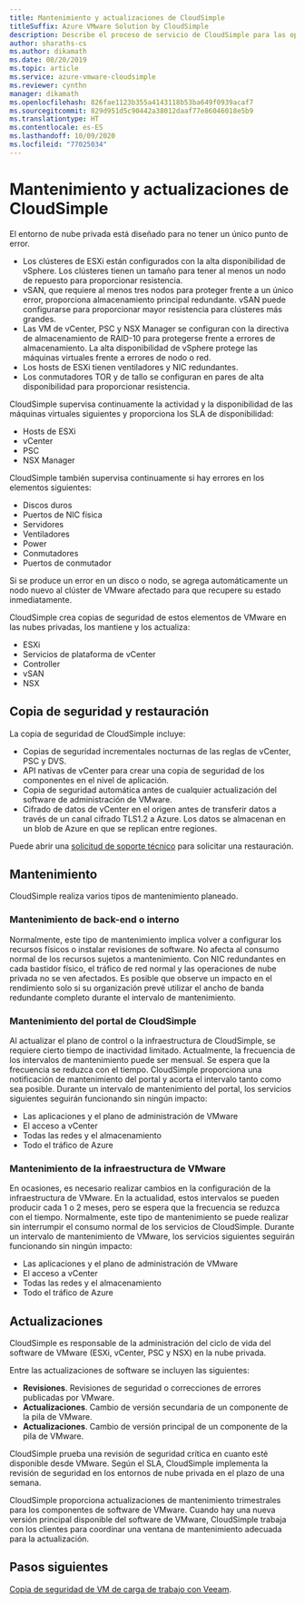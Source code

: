 ```yaml
---
title: Mantenimiento y actualizaciones de CloudSimple
titleSuffix: Azure VMware Solution by CloudSimple
description: Describe el proceso de servicio de CloudSimple para las operaciones de mantenimiento y las actualizaciones programadas
author: sharaths-cs
ms.author: dikamath
ms.date: 08/20/2019
ms.topic: article
ms.service: azure-vmware-cloudsimple
ms.reviewer: cynthn
manager: dikamath
ms.openlocfilehash: 826fae1123b355a4143118b53ba649f0939acaf7
ms.sourcegitcommit: 829d951d5c90442a38012daaf77e86046018e5b9
ms.translationtype: HT
ms.contentlocale: es-ES
ms.lasthandoff: 10/09/2020
ms.locfileid: "77025034"
---
```

# <a name="cloudsimple-maintenance-and-updates"></a>Mantenimiento y actualizaciones de CloudSimple

El entorno de nube privada está diseñado para no tener un único punto de error.

* Los clústeres de ESXi están configurados con la alta disponibilidad de vSphere. Los clústeres tienen un tamaño para tener al menos un nodo de repuesto para proporcionar resistencia.
* vSAN, que requiere al menos tres nodos para proteger frente a un único error, proporciona almacenamiento principal redundante. vSAN puede configurarse para proporcionar mayor resistencia para clústeres más grandes.
* Las VM de vCenter, PSC y NSX Manager se configuran con la directiva de almacenamiento de RAID-10 para protegerse frente a errores de almacenamiento. La alta disponibilidad de vSphere protege las máquinas virtuales frente a errores de nodo o red.
* Los hosts de ESXi tienen ventiladores y NIC redundantes.
* Los conmutadores TOR y de tallo se configuran en pares de alta disponibilidad para proporcionar resistencia.

CloudSimple supervisa continuamente la actividad y la disponibilidad de las máquinas virtuales siguientes y proporciona los SLA de disponibilidad:

* Hosts de ESXi
* vCenter
* PSC
* NSX Manager

CloudSimple también supervisa continuamente si hay errores en los elementos siguientes:

* Discos duros
* Puertos de NIC física
* Servidores
* Ventiladores
* Power
* Conmutadores
* Puertos de conmutador

Si se produce un error en un disco o nodo, se agrega automáticamente un nodo nuevo al clúster de VMware afectado para que recupere su estado inmediatamente.

CloudSimple crea copias de seguridad de estos elementos de VMware en las nubes privadas, los mantiene y los actualiza:

* ESXi
* Servicios de plataforma de vCenter
* Controller
* vSAN
* NSX

## <a name="back-up-and-restore"></a>Copia de seguridad y restauración

La copia de seguridad de CloudSimple incluye:

* Copias de seguridad incrementales nocturnas de las reglas de vCenter, PSC y DVS.
* API nativas de vCenter para crear una copia de seguridad de los componentes en el nivel de aplicación.
* Copia de seguridad automática antes de cualquier actualización del software de administración de VMware.
* Cifrado de datos de vCenter en el origen antes de transferir datos a través de un canal cifrado TLS1.2 a Azure. Los datos se almacenan en un blob de Azure en que se replican entre regiones.

Puede abrir una [solicitud de soporte técnico](https://portal.azure.com/#blade/Microsoft_Azure_Support/HelpAndSupportBlade/newsupportrequest) para solicitar una restauración.

## <a name="maintenance"></a>Mantenimiento

CloudSimple realiza varios tipos de mantenimiento planeado.

### <a name="backendinternal-maintenance"></a>Mantenimiento de back-end o interno

Normalmente, este tipo de mantenimiento implica volver a configurar los recursos físicos o instalar revisiones de software. No afecta al consumo normal de los recursos sujetos a mantenimiento. Con NIC redundantes en cada bastidor físico, el tráfico de red normal y las operaciones de nube privada no se ven afectados. Es posible que observe un impacto en el rendimiento solo si su organización prevé utilizar el ancho de banda redundante completo durante el intervalo de mantenimiento.

### <a name="cloudsimple-portal-maintenance"></a>Mantenimiento del portal de CloudSimple

Al actualizar el plano de control o la infraestructura de CloudSimple, se requiere cierto tiempo de inactividad limitado. Actualmente, la frecuencia de los intervalos de mantenimiento puede ser mensual. Se espera que la frecuencia se reduzca con el tiempo. CloudSimple proporciona una notificación de mantenimiento del portal y acorta el intervalo tanto como sea posible. Durante un intervalo de mantenimiento del portal, los servicios siguientes seguirán funcionando sin ningún impacto:

* Las aplicaciones y el plano de administración de VMware
* El acceso a vCenter
* Todas las redes y el almacenamiento
* Todo el tráfico de Azure

### <a name="vmware-infrastructure-maintenance"></a>Mantenimiento de la infraestructura de VMware

En ocasiones, es necesario realizar cambios en la configuración de la infraestructura de VMware.  En la actualidad, estos intervalos se pueden producir cada 1 o 2 meses, pero se espera que la frecuencia se reduzca con el tiempo. Normalmente, este tipo de mantenimiento se puede realizar sin interrumpir el consumo normal de los servicios de CloudSimple. Durante un intervalo de mantenimiento de VMware, los servicios siguientes seguirán funcionando sin ningún impacto:

* Las aplicaciones y el plano de administración de VMware
* El acceso a vCenter
* Todas las redes y el almacenamiento
* Todo el tráfico de Azure

## <a name="updates-and-upgrades"></a>Actualizaciones

CloudSimple es responsable de la administración del ciclo de vida del software de VMware (ESXi, vCenter, PSC y NSX) en la nube privada.

Entre las actualizaciones de software se incluyen las siguientes:

* **Revisiones**. Revisiones de seguridad o correcciones de errores publicadas por VMware.
* **Actualizaciones**. Cambio de versión secundaria de un componente de la pila de VMware.
* **Actualizaciones**. Cambio de versión principal de un componente de la pila de VMware.

CloudSimple prueba una revisión de seguridad crítica en cuanto esté disponible desde VMware. Según el SLA, CloudSimple implementa la revisión de seguridad en los entornos de nube privada en el plazo de una semana.

CloudSimple proporciona actualizaciones de mantenimiento trimestrales para los componentes de software de VMware. Cuando hay una nueva versión principal disponible del software de VMware, CloudSimple trabaja con los clientes para coordinar una ventana de mantenimiento adecuada para la actualización.

## <a name="next-steps"></a>Pasos siguientes

[Copia de seguridad de VM de carga de trabajo con Veeam](backup-workloads-veeam.md).
